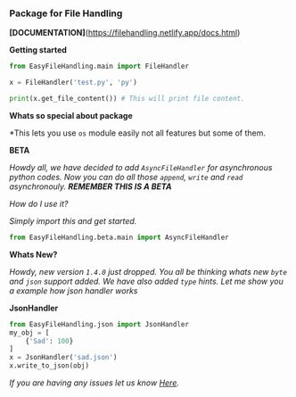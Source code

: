 ### Package for File Handling

**[DOCUMENTATION]**(https://filehandling.netlify.app/docs.html)


**Getting started**
```py
from EasyFileHandling.main import FileHandler

x = FileHandler('test.py', 'py')

print(x.get_file_content()) # This will print file content.

```
**Whats so special about package**


*This lets you use `os` module easily not all features but some of them.


**BETA**

*Howdy all, we have decided to add `AsyncFileHandler` for asynchronous python codes. Now you can do all those `append`, `write` and  `read` asynchronouly.* ***REMEMBER THIS IS A BETA***


*How do I use it?*


*Simply import this and get started.*


```py
from EasyFileHandling.beta.main import AsyncFileHandler
```


**Whats New?**

*Howdy, new version `1.4.0` just dropped. You all be thinking whats new `byte` and `json` support added. We have also added `type` hints. Let me show you a example how json handler works*


**JsonHandler**


```py
from EasyFileHandling.json import JsonHandler
my_obj = [
    {'Sad': 100}
]
x = JsonHandler('sad.json')
x.write_to_json(obj)
```


*If you are having any issues let us know [Here](https://github.com/ProjectsWithPython/FileHandling/issues).*



